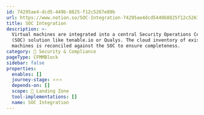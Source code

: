 ```yaml
---
id: 74295ae4-dcd5-449b-8825-f12c5267e89b
url: https://www.notion.so/SOC-Integration-74295ae4dcd5449b8825f12c5267e89b
title: SOC Integration
description: >-
  Virtual machines are integrated into a central Security Operations Center
  (SOC) solution like tenable.io or Qualys. The cloud inventory of existing
  machines is reconciled against the SOC to ensure completeness.
category: 🔖 Security & Compliance
pageType: CFMMBlock
sidebar: false
properties:
  enables: []
  journey-stage: ⭐️⭐️⭐️
  depends-on: []
  scope: 🛬 Landing Zone
  tool-implementations: []
  name: SOC Integration
---
```




